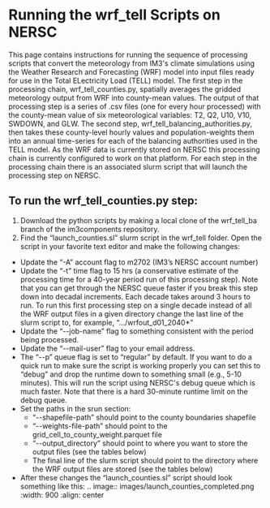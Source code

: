 # Running the wrf_tell Scripts on NERSC
>
This page contains instructions for running the sequence of processing scripts that convert the meteorology from IM3's climate simulations using the Weather Research and Forecasting (WRF) model into input files ready for use in the Total ELectricity Load (TELL) model. The first step in the processing chain, wrf_tell_counties.py, spatially averages the gridded meteorology output from WRF into county-mean values. The output of that processing step is a series of .csv files (one for every hour processed) with the county-mean value of six meteorological variables: T2, Q2, U10, V10, SWDOWN, and GLW. The second step, wrf_tell_balancing_authorities.py, then takes these county-level hourly values and population-weights them into an annual time-series for each of the balancing authorities used in the TELL model. As the WRF data is currently stored on NERSC this processing chain is currently configured to work on that platform. For each step in the processing chain there is an associated slurm script that will launch the processing step on NERSC.
>
## To run the wrf_tell_counties.py step:
1. Download the python scripts by making a local clone of the wrf_tell_ba branch of the im3components repository.
2. Find the “launch_counties.sl” slurm script in the wrf_tell folder. Open the script in your favorite text editor and make the following changes:
  * Update the “-A” account flag to m2702 (IM3’s NERSC account number)
  * Update the “-t” time flag to 15 hrs (a conservative estimate of the processing time for a 40-year period run of this processing step). Note that you can get through the NERSC queue faster if you break this step down into decadal increments. Each decade takes around 3 hours to run. To run this first processing step on a single decade instead of all the WRF output files in a given directory change the last line of the slurm script to, for example, “…/wrfout_d01_2040*”
  * Update the “--job-name” flag to something consistent with the period being processed.
  * Update the “--mail-user” flag to your email address.
  * The “--p” queue flag is set to “regular” by default. If you want to do a quick run to make sure the script is working properly you can set this to “debug” and drop the runtime down to something small (e.g., 5-10 minutes). This will run the script using NERSC's debug queue which is much faster. Note that there is a hard 30-minute runtime limit on the debug queue.
  * Set the paths in the srun section:
    * “--shapefile-path” should point to the county boundaries shapefile
    * “--weights-file-path” should point to the grid_cell_to_county_weight.parquet file
    * “--output_directory” should point to where you want to store the output files (see the tables below)
    * The final line of the slurm script should point to the directory where the WRF output files are stored (see the tables below)
  * After these changes the “launch_counties.sl” script should look something like this:
.. image:: images/launch_counties_completed.png
   :width: 900
   :align: center

